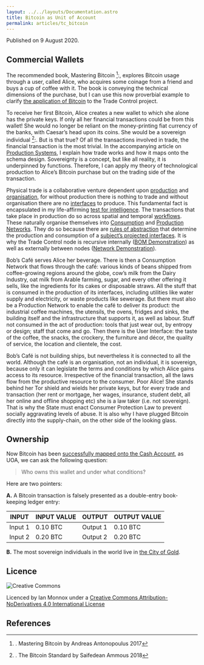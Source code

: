 ```yaml
---
layout: ../../layouts/Documentation.astro
title: Bitcoin as Unit of Account
permalink: articles/tc_bitcoin
---
```

Published on 9 August 2020.

## Commercial Wallets

The recommended book, Mastering Bitcoin [^1]:, explores Bitcoin usage through a user, called Alice, who acquires some coinage from a friend and buys a cup of coffee with it. The book is conveying the technical dimensions of the purchase, but I can use this now proverbial example to clarify [the application of Bitcoin](/tutorials/bitcoin) to the Trade Control project.

To receive her first Bitcoin, Alice creates a new wallet to which she alone has the private keys. If only all her financial transactions could be from this wallet! She would no longer be reliant on the money-printing fiat currency of the banks, with Caesar’s head upon its coins. She would be a sovereign individual [^2]:. But is that true? Of all the transactions involved in trade, the financial transaction is the most trivial. In the accompanying article on [Production Systems](/articles/tc_production), I explain how trade works and how it maps onto the schema design. Sovereignty is a concept, but like all reality, it is underpinned by functions. Therefore, I can apply my theory of technological production to Alice’s Bitcoin purchase but on the trading side of the transaction.

Physical trade is a collaborative venture dependent upon [production](/articles/tc_production#production) and [organisation](/articles/tc_production#organisations), for without production there is nothing to trade and without organisation there are no [interfaces](/articles/tc_production#interfaces) to produce. This fundamental fact is encapsulated in my life-affirming [test for intelligence](/articles/tc_production#intelligence-test). The transactions that take place in production do so across spatial and temporal [workflows](/articles/tc_production#workflow). These naturally organise themselves into [Consumption](/articles/tc_production#consumption-networks) and [Production Networks](/articles/tc_production#production-networks). They do so because there are [rules of abstraction](/articles/tc_production#component-definition) that determine the production and consumption of a [subject’s projected interfaces](/articles/tc_production#subjects-and-objects). It is why the Trade Control node is recursive internally ([BOM Demonstration](/tutorials/manufacturing#bom-specification)) as well as externally between nodes ([Network Demonstration](/tutorials/network_overview)).

Bob’s Café serves Alice her beverage. There is then a Consumption Network that flows through the café: various kinds of beans shipped from coffee-growing regions around the globe, cow’s milk from the Dairy Industry, oat milk from Arable farming, sugar, and every other offering it sells, like the ingredients for its cakes or disposable straws. All the stuff that is consumed in the production of its interfaces, including utilities like water supply and electricity, or waste products like sewerage. But there must also be a Production Network to enable the café to deliver its product: the industrial coffee machines, the utensils, the ovens, fridges and sinks, the building itself and the infrastructure that supports it, as well as labour. Stuff not consumed in the act of production: tools that just wear out, by entropy or design; staff that come and go. Then there is the User Interface: the taste of the coffee, the snacks, the crockery, the furniture and décor, the quality of service, the location and clientele, the cost.

Bob’s Café is not building ships, but nevertheless it is connected to all the world. Although the café is an organisation, not an individual, it is sovereign, because only it can legislate the terms and conditions by which Alice gains access to its resource. Irrespective of the financial transaction, all the laws flow from the productive resource to the consumer. Poor Alice! She stands behind her Tor shield and wields her private keys, but for every trade and transaction (her rent or mortgage, her wages, insurance, student debt, all her online and offline shopping etc) she is a law taker (i.e. not sovereign). That is why the State must enact Consumer Protection Law to prevent socially aggravating levels of abuse. It is also why I have plugged Bitcoin directly into the supply-chain, on the other side of the looking glass.

## Ownership

Now Bitcoin has been [successfully mapped onto the Cash Account](https://github.com/tradecontrol/bitcoin), as UOA, we can ask the following question:

> Who owns this wallet and under what conditions?

Here are two pointers:

**A.**  A Bitcoin transaction is falsely presented as a double-entry book-keeping ledger entry:

| INPUT   | INPUT VALUE | OUTPUT   | OUTPUT VALUE |
|---------|-------------|----------|--------------|
| Input 1 | 0.10 BTC    | Output 1 | 0.10 BTC     |
| Input 2 | 0.20 BTC    | Output 2 | 0.20 BTC     |

**B.**  The most sovereign individuals in the world live in [the City of Gold](https://en.wikipedia.org/wiki/Monaco).

## Licence

![Creative Commons](https://i.creativecommons.org/l/by-nd/4.0/88x31.png) 

Licenced by Ian Monnox under a [Creative Commons Attribution-NoDerivatives 4.0 International License](http://creativecommons.org/licenses/by-nd/4.0/) 

## References

[^1]:. Mastering Bitcoin by Andreas Antonopoulus 2017
[^2]:. The Bitcoin Standard by Saifedean Ammous 2018
